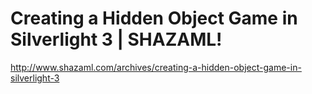 <!--
id: 193328746
link: http://kevinisom.info/post/193328746/creating-a-hidden-object-game-in-silverlight-3
slug: creating-a-hidden-object-game-in-silverlight-3
date: Tue Sep 22 2009 00:58:30 GMT+1200 (NZST)
raw: {"blog_name":"kevinisom","id":193328746,"post_url":"http://kevinisom.info/post/193328746/creating-a-hidden-object-game-in-silverlight-3","slug":"creating-a-hidden-object-game-in-silverlight-3","type":"link","date":"2009-09-21 12:58:30 GMT","timestamp":1253537910,"state":"published","format":"html","reblog_key":"qbxLqiW0","tags":[],"short_url":"http://tmblr.co/Zw68YyBXVPg","highlighted":[],"feed_item":"http://www.shazaml.com/archives/creating-a-hidden-object-game-in-silverlight-3","from_feed_id":"650234","note_count":0,"title":"Creating a Hidden Object Game in Silverlight 3 | SHAZAML!","url":"http://www.shazaml.com/archives/creating-a-hidden-object-game-in-silverlight-3","description":""}
publish: 2009-09-022
tags: 
title: Creating a Hidden Object Game in Silverlight 3 | SHAZAML!
-->


Creating a Hidden Object Game in Silverlight 3 | SHAZAML!
=========================================================

<http://www.shazaml.com/archives/creating-a-hidden-object-game-in-silverlight-3>

